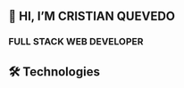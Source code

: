 ## 👋 HI, I’M CRISTIAN QUEVEDO

### FULL STACK WEB DEVELOPER


## 🛠 Technologies

<p>
    
</p>


<!---
xerxes97/xerxes97 is a ✨ special ✨ repository because its `README.md` (this file) appears on your GitHub profile.
You can click the Preview link to take a look at your changes.
--->
